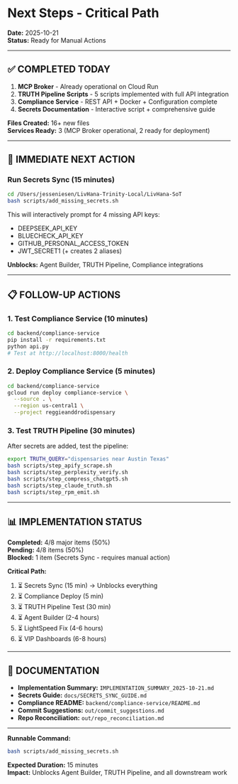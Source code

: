 # Next Steps - Critical Path

**Date:** 2025-10-21  
**Status:** Ready for Manual Actions  

---

## ✅ COMPLETED TODAY

1. **MCP Broker** - Already operational on Cloud Run
2. **TRUTH Pipeline Scripts** - 5 scripts implemented with full API integration
3. **Compliance Service** - REST API + Docker + Configuration complete
4. **Secrets Documentation** - Interactive script + comprehensive guide

**Files Created:** 16+ new files  
**Services Ready:** 3 (MCP Broker operational, 2 ready for deployment)  

---

## 🎯 IMMEDIATE NEXT ACTION

### Run Secrets Sync (15 minutes)

```bash
cd /Users/jesseniesen/LivHana-Trinity-Local/LivHana-SoT
bash scripts/add_missing_secrets.sh
```

This will interactively prompt for 4 missing API keys:

- DEEPSEEK_API_KEY
- BLUECHECK_API_KEY  
- GITHUB_PERSONAL_ACCESS_TOKEN
- JWT_SECRET1 (+ creates 2 aliases)

**Unblocks:** Agent Builder, TRUTH Pipeline, Compliance integrations

---

## 📋 FOLLOW-UP ACTIONS

### 1. Test Compliance Service (10 minutes)

```bash
cd backend/compliance-service
pip install -r requirements.txt
python api.py
# Test at http://localhost:8000/health
```

### 2. Deploy Compliance Service (5 minutes)

```bash
cd backend/compliance-service
gcloud run deploy compliance-service \
  --source . \
  --region us-central1 \
  --project reggieanddrodispensary
```

### 3. Test TRUTH Pipeline (30 minutes)

After secrets are added, test the pipeline:

```bash
export TRUTH_QUERY="dispensaries near Austin Texas"
bash scripts/step_apify_scrape.sh
bash scripts/step_perplexity_verify.sh
bash scripts/step_compress_chatgpt5.sh
bash scripts/step_claude_truth.sh
bash scripts/step_rpm_emit.sh
```

---

## 📊 IMPLEMENTATION STATUS

**Completed:** 4/8 major items (50%)  
**Pending:** 4/8 items (50%)  
**Blocked:** 1 item (Secrets Sync - requires manual action)  

**Critical Path:**

1. ⏳ Secrets Sync (15 min) → Unblocks everything
2. ⏳ Compliance Deploy (5 min)
3. ⏳ TRUTH Pipeline Test (30 min)
4. ⏳ Agent Builder (2-4 hours)
5. ⏳ LightSpeed Fix (4-6 hours)
6. ⏳ VIP Dashboards (6-8 hours)

---

## 📖 DOCUMENTATION

- **Implementation Summary:** `IMPLEMENTATION_SUMMARY_2025-10-21.md`
- **Secrets Guide:** `docs/SECRETS_SYNC_GUIDE.md`
- **Compliance README:** `backend/compliance-service/README.md`
- **Commit Suggestions:** `out/commit_suggestions.md`
- **Repo Reconciliation:** `out/repo_reconciliation.md`

---

**Runnable Command:**

```bash
bash scripts/add_missing_secrets.sh
```

**Expected Duration:** 15 minutes  
**Impact:** Unblocks Agent Builder, TRUTH Pipeline, and all downstream work  

